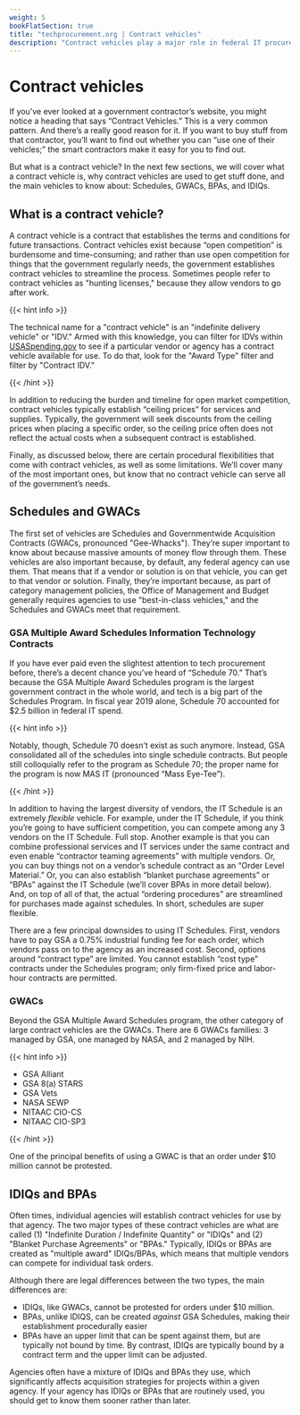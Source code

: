 ```yaml
---
weight: 5
bookFlatSection: true
title: "techprocurement.org | Contract vehicles"
description: "Contract vehicles play a major role in federal IT procurement. This section describes what a contract vehicle is and describes the major vehicles used in the government."
---
```


# Contract vehicles

If you’ve ever looked at a government contractor’s website, you might notice a heading that says “Contract Vehicles.” This is a very common pattern. And there’s a really good reason for it. If you want to buy stuff from that contractor, you’ll want to find out whether you can “use one of their vehicles;” the smart contractors make it easy for you to find out.

But what is a contract vehicle? In the next few sections, we will cover what a contract vehicle is, why contract vehicles are used to get stuff done, and the main vehicles to know about: Schedules, GWACs, BPAs, and IDIQs.

## What is a contract vehicle?

A contract vehicle is a contract that establishes the terms and conditions for future transactions. Contract vehicles exist because “open competition” is burdensome and time-consuming; and rather than use open competition for things that the government regularly needs, the government establishes contract vehicles to streamline the process. Sometimes people refer to contract vehicles as "hunting licenses," because they allow vendors to go after work.

{{< hint info >}}

The technical name for a "contract vehicle" is an "indefinite delivery vehicle" or "IDV." Armed with this knowledge, you can filter for IDVs within [USASpending.gov](https://www.usaspending.gov/search/) to see if a particular vendor or agency has a contract vehicle available for use. To do that, look for the "Award Type" filter and filter by "Contract IDV."

{{< /hint >}}

In addition to reducing the burden and timeline for open market competition, contract vehicles typically establish “ceiling prices” for services and supplies. Typically, the government will seek discounts from the ceiling prices when placing a specific order, so the ceiling price often does not reflect the actual costs when a subsequent contract is established.

Finally, as discussed below, there are certain procedural flexibilities that come with contract vehicles, as well as some limitations. We’ll cover many of the most important ones, but know that no contract vehicle can serve all of the government’s needs.

## Schedules and GWACs

The first set of vehicles are Schedules and Governmentwide Acquisition Contracts (GWACs, pronounced "Gee-Whacks"). They’re super important to know about because massive amounts of money flow through them. These vehicles are also important because, by default, any federal agency can use them. That means that if a vendor or solution is on that vehicle, you can get to that vendor or solution. Finally, they’re important because, as part of category management policies, the Office of Management and Budget generally requires agencies to use "best-in-class vehicles," and the Schedules and GWACs meet that requirement.

### GSA Multiple Award Schedules Information Technology Contracts

If you have ever paid even the slightest attention to tech procurement before, there’s a decent chance you’ve heard of “Schedule 70.” That’s because the GSA Multiple Award Schedules program is the largest government contract in the whole world, and tech is a big part of the Schedules Program. In fiscal year 2019 alone, Schedule 70 accounted for $2.5 billion in federal IT spend.

{{< hint info >}}

Notably, though, Schedule 70 doesn’t exist as such anymore. Instead, GSA consolidated all of the schedules into single schedule contracts. But people still colloquially refer to the program as Schedule 70; the proper name for the program is now MAS IT (pronounced “Mass Eye-Tee”).

{{< /hint >}}

In addition to having the largest diversity of vendors, the IT Schedule is an extremely _flexible_ vehicle. For example, under the IT Schedule, if you think you’re going to have sufficient competition, you can compete among any 3 vendors on the IT Schedule. Full stop. Another example is that you can combine professional services and IT services under the same contract and even enable “contractor teaming agreements” with multiple vendors. Or, you can buy things not on a vendor’s schedule contract as an “Order Level Material.” Or, you can also establish “blanket purchase agreements” or “BPAs” against the IT Schedule (we’ll cover BPAs in more detail below). And, on top of all of that, the actual “ordering procedures” are streamlined for purchases made against schedules. In short, schedules are super flexible.

There are a few principal downsides to using IT Schedules. First, vendors have to pay GSA a 0.75% industrial funding fee for each order, which vendors pass on to the agency as an increased cost. Second, options around “contract type” are limited. You cannot establish “cost type” contracts under the Schedules program; only firm-fixed price and labor-hour contracts are permitted.

### GWACs

Beyond the GSA Multiple Award Schedules program, the other category of large contract vehicles are the GWACs. There are 6 GWACs families: 3 managed by GSA, one managed by NASA, and 2 managed by NIH.

{{< hint info >}}

- GSA Alliant
- GSA 8(a) STARS
- GSA Vets
- NASA SEWP
- NITAAC CIO-CS
- NITAAC CIO-SP3

{{< /hint >}}

One of the principal benefits of using a GWAC is that an order under $10 million cannot be protested.

## IDIQs and BPAs

Often times, individual agencies will establish contract vehicles for use by that agency. The two major types of these contract vehicles are what are called (1) "Indefinite Duration / Indefinite Quantity" or "IDIQs" and (2) "Blanket Purchase Agreements" or "BPAs." Typically, IDIQs or BPAs are created as "multiple award" IDIQs/BPAs, which means that multiple vendors can compete for individual task orders.

Although there are legal differences between the two types, the main differences are:

- IDIQs, like GWACs, cannot be protested for orders under $10 million.
- BPAs, unlike IDIQS, can be created _against_ GSA Schedules, making their establishment procedurally easier
- BPAs have an upper limit that can be spent against them, but are typically not bound by time. By contrast, IDIQs are typically bound by a contract term and the upper limit can be adjusted.

Agencies often have a mixture of IDIQs and BPAs they use, which significantly affects acquisition strategies for projects within a given agency. If your agency has IDIQs or BPAs that are routinely used, you should get to know them sooner rather than later.
